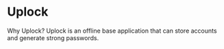 # Uplock
Why Uplock? Uplock is an offline base application that can store accounts and generate strong passwords.
